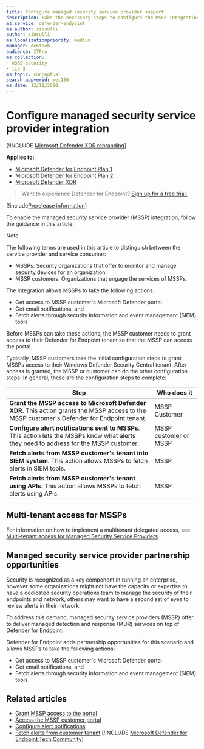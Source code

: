 ```yaml
---
title: Configure managed security service provider support
description: Take the necessary steps to configure the MSSP integration with the Microsoft Defender for Endpoint
ms.service: defender-endpoint
ms.author: siosulli
author: siosulli
ms.localizationpriority: medium
manager: deniseb
audience: ITPro
ms.collection: 
- m365-security
- tier3
ms.topic: conceptual
search.appverid: met150
ms.date: 12/18/2020
---
```


# Configure managed security service provider integration

[!INCLUDE [Microsoft Defender XDR rebranding](../includes/microsoft-defender.md)]

**Applies to:**
- [Microsoft Defender for Endpoint Plan 1](microsoft-defender-endpoint.md)
- [Microsoft Defender for Endpoint Plan 2](microsoft-defender-endpoint.md)
- [Microsoft Defender XDR](/defender-xdr)

> Want to experience Defender for Endpoint? [Sign up for a free trial.](https://signup.microsoft.com/create-account/signup?products=7f379fee-c4f9-4278-b0a1-e4c8c2fcdf7e&ru=https://aka.ms/MDEp2OpenTrial?ocid=docs-mssp-support-abovefoldlink)

[!include[Prerelease information](../includes/prerelease.md)]

To enable the managed security service provider (MSSP) integration, follow the guidance in this article.

> [!NOTE]
> The following terms are used in this article to distinguish between the service provider and service consumer:
>
> - MSSPs: Security organizations that offer to monitor and manage security devices for an organization.
> - MSSP customers: Organizations that engage the services of MSSPs.

The integration allows MSSPs to take the following actions:

- Get access to MSSP customer's Microsoft Defender portal
- Get email notifications, and
- Fetch alerts through security information and event management (SIEM) tools

Before MSSPs can take these actions, the MSSP customer needs to grant access to their Defender for Endpoint tenant so that the MSSP can access the portal.

Typically, MSSP customers take the initial configuration steps to grant MSSPs access to their Windows Defender Security Central tenant. After access is granted, the MSSP or customer can do the other configuration steps. In general, these are the configuration steps to complete:

| Step | Who does it|
|---|---|
| **Grant the MSSP access to Microsoft Defender XDR**. This action grants the MSSP access to the MSSP customer's Defender for Endpoint tenant. | MSSP Customer |
| **Configure alert notifications sent to MSSPs**. This action lets the MSSPs know what alerts they need to address for the MSSP customer. | MSSP customer or MSSP |
| **Fetch alerts from MSSP customer's tenant into SIEM system**. This action allows MSSPs to fetch alerts in SIEM tools. | MSSP |
| **Fetch alerts from MSSP customer's tenant using APIs**. This action allows MSSPs to fetch alerts using APIs. | MSSP |

## Multi-tenant access for MSSPs

For information on how to implement a multitenant delegated access, see [Multi-tenant access for Managed Security Service Providers](https://techcommunity.microsoft.com/t5/microsoft-defender-atp/multi-tenant-access-for-managed-security-service-providers/ba-p/1533440).

## Managed security service provider partnership opportunities

Security is recognized as a key component in running an enterprise, however some organizations might not have the capacity or expertise to have a dedicated security operations team to manage the security of their endpoints and network, others may want to have a second set of eyes to review alerts in their network.

To address this demand, managed security service providers (MSSP) offer to deliver managed detection and response (MDR) services on top of Defender for Endpoint. 

Defender for Endpoint adds partnership opportunities for this scenario and allows MSSPs to take the following actions:

- Get access to MSSP customer's Microsoft Defender portal
- Get email notifications, and 
- Fetch alerts through security information and event management (SIEM) tools


## Related articles

- [Grant MSSP access to the portal](grant-mssp-access.md)
- [Access the MSSP customer portal](access-mssp-portal.md)
- [Configure alert notifications](configure-mssp-notifications.md)
- [Fetch alerts from customer tenant](api/fetch-alerts-mssp.md)
[!INCLUDE [Microsoft Defender for Endpoint Tech Community](../includes/defender-mde-techcommunity.md)]
